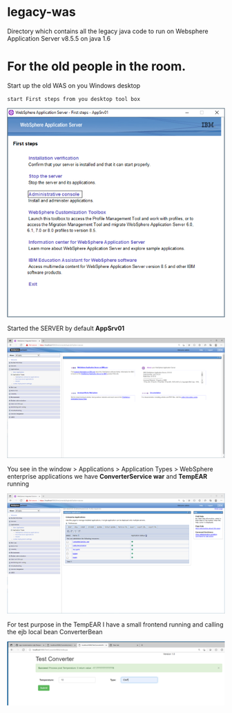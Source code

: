 # legacy-was
Directory which contains all the legacy java code to run on Websphere Application Server v8.5.5 on java 1.6

# For the old people in the room. 
Start up the old WAS on you Windows desktop 
```
start First steps from you desktop tool box
```
 ![app-modernization-ejb](../images/firtstep-WAS.PNG)

Started the SERVER by default **AppSrv01**

 ![app-modernization-ejb](../images/WAS-home.PNG)
 
You see in the window > Applications > Application Types > WebSphere enterprise applications
we have **ConverterService war** and **TempEAR** running

 ![app-modernization-ejb](../images/WAS-Application.PNG)

For test purpose in the TempEAR I have a small frontend running and calling the ejb local bean ConverterBean

 ![app-modernization-ejb](../images/Old-Frontend-converter.PNG)
